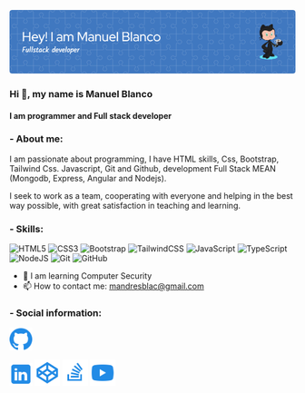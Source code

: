 ![Header](./images/github-header-image3.png)

### Hi 👋, my name is Manuel Blanco

#### I am programmer and Full stack developer

### - **About me:**

I am passionate about programming, I have HTML skills, Css, Bootstrap, Tailwind Css. Javascript, Git and Github, development Full Stack MEAN (Mongodb, Express, Angular and Nodejs).

I seek to work as a team, cooperating with everyone and helping in the best way possible, with great satisfaction in teaching and learning.

### - **Skills:**

![HTML5](https://img.shields.io/badge/html5-%23E34F26.svg?style=for-the-badge&logo=html5&logoColor=white) ![CSS3](https://img.shields.io/badge/css3-%231572B6.svg?style=for-the-badge&logo=css3&logoColor=white) ![Bootstrap](https://img.shields.io/badge/bootstrap-%238511FA.svg?style=for-the-badge&logo=bootstrap&logoColor=white) ![TailwindCSS](https://img.shields.io/badge/tailwindcss-%2338B2AC.svg?style=for-the-badge&logo=tailwind-css&logoColor=white) ![JavaScript](https://img.shields.io/badge/javascript-%23323330.svg?style=for-the-badge&logo=javascript&logoColor=%23F7DF1E) ![TypeScript](https://img.shields.io/badge/typescript-%23007ACC.svg?style=for-the-badge&logo=typescript&logoColor=white) ![NodeJS](https://img.shields.io/badge/node.js-6DA55F?style=for-the-badge&logo=node.js&logoColor=white) ![Git](https://img.shields.io/badge/git-%23F05033.svg?style=for-the-badge&logo=git&logoColor=white) ![GitHub](https://img.shields.io/badge/github-%23121011.svg?style=for-the-badge&logo=github&logoColor=white)

- 🌱 I am learning Computer Security
- 📫 How to contact me: mandresblac@gmail.com

### - **Social information:**

<a href="https://github.com/mandresblac" target="_blank">
<img src='./images/icons8-github-24.png' alt='github' height='40'>
</a>

<!-- [<img src='./images/icons8-github-24.png' alt='github' height='40'>](https://github.com/mandresblac) -->

[<img src='./images/icons8-linkedin.svg' alt='github' height='40'>](https://www.linkedin.com/in/manuel-andres-blanco-pt)
[<img src='./images/icons8-logotipo-de-codepen.svg' alt='github' height='45'>](https://codepen.io/manblac)
[<img src='./images/icons8-stack-overflow-128.png' alt='github' height='45'>](https://es.stackoverflow.com/users/220530/manolo)
[<img src='./images/icons8-youtube.svg' alt='github' height='45'>](https://www.youtube.com/channel/UC6GCVBYYlV4tJ8afvtlLCzQ)
